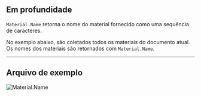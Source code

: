 ## Em profundidade
`Material.Name` retorna o nome do material fornecido como uma sequência de caracteres.

No exemplo abaixo, são coletados todos os materiais do documento atual. Os nomes dos materiais são retornados com `Material.Name`.
___
## Arquivo de exemplo

![Material.Name](./Revit.Elements.Material.Name_img.jpg)
